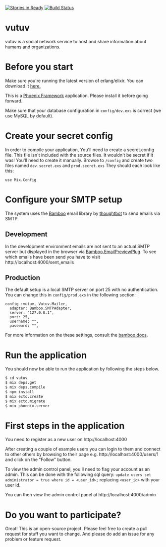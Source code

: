 [![Stories in Ready](https://badge.waffle.io/vutuv/vutuv.png?label=ready&title=Ready)](https://waffle.io/vutuv/vutuv)
[![Build
Status](https://travis-ci.org/vutuv/vutuv.svg?branch=master)](https://travis-ci.org/vutuv/vutuv)

# vutuv
vutuv is a social network service to host and share information about humans and organizations.

# Before you start

Make sure you're running the latest version of erlang/elixir. You can download it [here.](http://elixir-lang.org/install.html)

This is a [Phoenix Framework](http://www.phoenixframework.org/) application. Please install it before going forward.

Make sure that your database configuration in `config/dev.exs` is correct (we use MySQL by default).

# Create your secret config

In order to compile your application, You'll need to create a secret.config file.
This file isn't included with the source files. It wouldn't be secret if it was!
You'll need to create it manually. Browse to `/config` and create two files named
`dev.secret.exs` and `prod.secret.exs` They should each look like this:
```
use Mix.Config
```

# Configure your SMTP setup

The system uses the [Bamboo](https://github.com/thoughtbot/bamboo) email
library by [thoughtbot](https://thoughtbot.com/) to send emails via SMTP.

## Development

In the development environment emails are not sent to an actual SMTP
server but displayed in the browser via [Bamboo.EmailPreviewPlug](https://hexdocs.pm/bamboo/Bamboo.EmailPreviewPlug.html). To see which emails have been send you have to visit http://localhost:4000/sent_emails

## Production

The default setup is a local SMTP server on port 25 with no authentication. You can change this in `config/prod.exs` in the following section:
```
config :vutuv, Vutuv.Mailer,
  adapter: Bamboo.SMTPAdapter,
  server: "127.0.0.1",
  port: 25,
  username: "",
  password: "",
```
For more information on the these settings, consult the [bamboo docs](https://github.com/thoughtbot/bamboo).

# Run the application

You should now be able to run the application by following the steps below.

```bash
$ cd vutuv
$ mix deps.get
$ mix deps.compile
$ npm install
$ mix ecto.create
$ mix ecto.migrate
$ mix phoenix.server
```

# First steps in the application

You need to register as a new user on http://localhost:4000

After creating a couple of example users you can login to them and
connect to other others by browsing to their page
e.g. http://localhost:4000/users/1 and click on the "Follow" button.

To view the admin control panel, you'll need to flag your account as an admin. This can be done with the following sql query:
`update users set administrator = true where id = <user_id>;`
replacing `<user_id>` with your user id.

You can then view the admin control panel at http://localhost:4000/admin


# Do you want to participate?

Great! This is an open-source project. Please feel free to create a pull request for stuff you want to change.
And please do add an issue for any problem or feature request.
